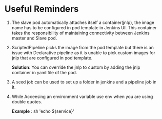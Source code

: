 # Useful Reminders

1. The slave pod automatically attaches itself a container(jnlp), the image name has to be configured in pod template in Jenkins UI. This container takes the responsibility of maintaining connectivity between Jenkins master and Slave pod.

2. ScriptedPipeline picks the image from the pod template but there is an issue with Declarative pipeline as it is unable to pick custom images for jnlp that are configured in pod template. 

   **Solution**: You can override the jnlp to custom by adding the jnlp container in yaml file of the pod.

3. A seed job can be used to set up a folder in jenkins and a pipeline job in it.

4. While Acceesing an environment variable use env when you are using double quotes.

    **Example** :
   sh 'echo ${service}'
